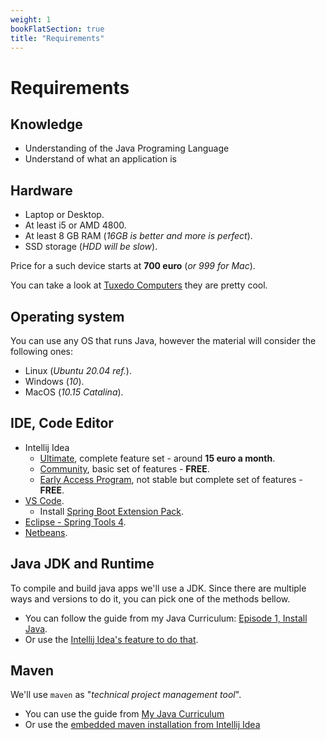 ```yaml
---
weight: 1
bookFlatSection: true
title: "Requirements"
---
```


# Requirements

## Knowledge

- Understanding of the Java Programing Language
- Understand of what an application is

## Hardware

- Laptop or Desktop.
- At least i5 or AMD 4800.
- At least 8 GB RAM (_16GB is better and more is perfect_).
- SSD storage (_HDD will be slow_).

Price for a such device starts at __700 euro__ (_or 999 for Mac_).

You can take a look at [Tuxedo Computers](https://www.tuxedocomputers.com/en#) they are pretty cool.

## Operating system

You can use any OS that runs Java, however the material will consider the following ones:

 - Linux (_Ubuntu 20.04 ref._).
 - Windows (_10_).
 - MacOS (_10.15 Catalina_).
 
## IDE, Code Editor

- Intellij Idea
    - [Ultimate](https://www.jetbrains.com/idea/buy/#personal?billing=monthly), complete feature set - around __15 euro a month__.
    - [Community](https://www.jetbrains.com/idea/download), basic set of features - __FREE__.
    - [Early Access Program](https://www.jetbrains.com/idea/nextversion), not stable but complete set of features - __FREE__.
- [VS Code](https://code.visualstudio.com/download).
    - Install [Spring Boot Extension Pack](https://marketplace.visualstudio.com/items?itemName=Pivotal.vscode-boot-dev-pack).
- [Eclipse - Spring Tools 4](https://spring.io/tools).
- [Netbeans](https://netbeans.apache.org/download/index.html).

## Java JDK and Runtime

To compile and build java apps we'll use a JDK. Since there are multiple ways and versions to do it, you can pick one 
of the methods bellow.

- You can follow the guide from my Java Curriculum: [Episode 1, Install Java](/docs/java/season_1/episode_1/).
- Or use the [Intellij Idea's feature to do that](https://www.jetbrains.com/help/idea/sdk.html#jdk).

## Maven

We'll use `maven` as "_technical project management tool_".

- You can use the guide from [My Java Curriculum](/docs/java/season_1/episode_3/)
- Or use the [embedded maven installation from Intellij Idea](https://www.jetbrains.com/help/idea/maven-support.html)